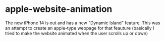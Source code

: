 # apple-website-animation

The new iPhone 14 is out and has a new "Dynamic Island" feature.
This was an attempt to create an apple-type webpage for that feauture (basically I tried to make the website animated when the user scrolls up or down)
